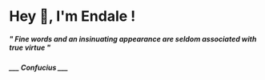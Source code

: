 <h1 title="head"> Hey 👋, I'm Endale !</h1>

**<h5><i>" Fine words and an insinuating appearance are seldom associated with true virtue "</i></h5>**

*<b>___ Confucius ___</b>*
